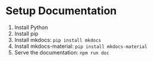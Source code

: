 # Setup Documentation

1. Install Python 
2. Install pip
3. Install mkdocs: `pip install mkdocs`
4. Install mkdocs-material: `pip install mkdocs-material`
5. Serve the documentation: `npm run doc`
